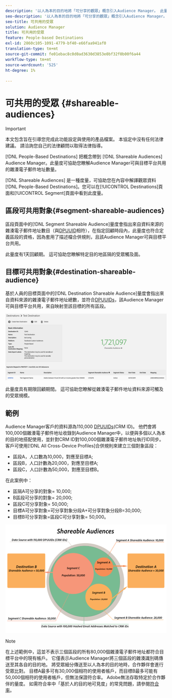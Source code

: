 ```yaml
---
description: '以人為本的目的地將「可分享的觀眾」概念引入Audience Manager。 此量度可協助您瞭解Audience Manager可與目標平台共用的雜湊電子郵件地址數量。 '
seo-description: '以人為本的目的地將「可分享的觀眾」概念引入Audience Manager。 此量度可協助您瞭解Audience Manager可與目標平台共用的雜湊電子郵件地址數量。 '
seo-title: 可共用的受眾
solution: Audience Manager
title: 可共用的受眾
feature: People-based Destinations
exl-id: 2860c105-1091-4779-bf40-e66faa941af0
translation-type: tm+mt
source-git-commit: fe01ebac8c0d0ad3630d3853e0bf32f0b00f6a44
workflow-type: tm+mt
source-wordcount: '525'
ht-degree: 1%

---
```


# 可共用的受眾 {#shareable-audiences}

>[!IMPORTANT]
>本文包含旨在引導您完成此功能設定與使用的產品檔案。 本協定中沒有任何法律建議。 請洽詢您自己的法律顧問以取得法律指導。

[!DNL People-Based Destinations] 把概念帶到 [!DNL Shareable Audiences] Audience Manager。此量度可協助您瞭解Audience Manager可與目標平台共用的雜湊電子郵件地址數量。

[!DNL Shareable Audiences] 是一種度量，可協助您在內容中解譯觀眾資料 [!DNL People-Based Destinations]。您可以在[!UICONTROL Destinations]頁面和[!UICONTROL Segment]頁面中看到此度量。

## 區段可共用對象{#segment-shareable-audiences}

區段頁面中的[!DNL Segment Shareable Audience]量度會指出來自資料來源的雜湊電子郵件地址數目（與[DPUUID](../../reference/ids-in-aam.md)相符），在指定回顧時段內，此量度也符合定義區段的資格，因為套用了描述檔合併規則，且該Audience Manager可與目標平台共用。

此量度有1天回顧期。 這可協助您瞭解特定目的地區隔的受眾觸及面。

## 目標可共用對象{#destination-shareable-audience}

基於人員的目標頁面中的[!DNL Destination Shareable Audience]量度會指出來自資料來源的雜湊電子郵件地址總數，並符合[DPUUIDs](../../reference/ids-in-aam.md)，該Audience Manager可與目標平台共用，來自映射至該目標的所有區段。

![可分享的觀眾](assets/dest-shareable-audiences.png)

此量度具有期限回顧期間。 這可協助您瞭解從雜湊電子郵件地址資料來源可觸及的受眾規模。

## 範例

Audience Manager客戶的資料源為110,000 [DPUUIDs](../../reference/ids-in-aam.md)(CRM ID)。 他們會將100,000個雜湊電子郵件地址收錄到Audience Manager中，以便與多個以人為本的目的地搭配使用，並針對CRM ID對100,000個雜湊電子郵件地址執行ID同步。 客戶可使用[!DNL All Cross-Device Profiles]合併規則來建立三個對象區段：

* 區段A，人口數為10,000，對應至目標A;
* 區段B，人口計數為20,000，對應至目標A;
* 區段C，人口計數為50,000，對應至目標B。

在此案例中：

* 區隔A可分享的對象= 10,000;
* B區段可分享的對象= 20,000;
* 區段C可分享對象= 50,000;
* 目標A可分享對象=可分享對象分段A+可分享對象分段B=30,000;
* 目標B可分享對象=區段C可分享對象= 50,000。

![可共用的觀眾——圖](assets/shareable-audiences.png)

>[!NOTE]
>
>在上述範例中，這並不表示三個區段的所有80,000個雜湊電子郵件地址都符合目標平台中的現有帳戶。 它僅表示Audience Manager將三個區段的雜湊識別碼傳送至其各自的目的地。 將受眾細分傳送至以人為本的目的地時，合作夥伴會進行受眾比對。 目標A最多可有30,000個相符的使用者帳戶，而目標B最多可能有50,000個相符的使用者帳戶，但無法保證符合率。 Adobe無法存取特定於合作夥伴的量度。 如需符合率中「基於人的目的地可見度」的常見問題，請參閱[符合率](../../faq/faq-people-based-destinations.md#match-rates)。

